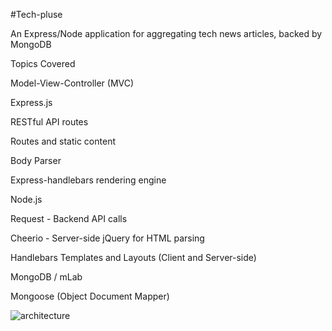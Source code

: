 #Tech-pluse

An Express/Node application for aggregating tech news articles, backed by MongoDB

Topics Covered

Model-View-Controller (MVC)

Express.js


RESTful API routes

Routes and static content

Body Parser

Express-handlebars rendering engine

Node.js

Request - Backend API calls

Cheerio - Server-side jQuery for HTML parsing

Handlebars Templates and Layouts (Client and Server-side)

MongoDB / mLab

Mongoose (Object Document Mapper)

![architecture](https://user-images.githubusercontent.com/46425523/67815393-705bff00-fa6c-11e9-9476-03df0ee35cb6.png)

